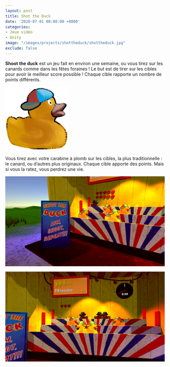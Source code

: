 ```yaml
---
layout: post
title: Shot the Duck
date: '2020-07-01 00:00:00 +0000'
categories: 
- Jeux vidéo
- Unity
image: "/images/projects/shottheduck/shottheduck.jpg"
exclude: false
---
```


**Shoot the duck** est un jeu fait en environ une semaine, ou vous tirez sur les canards comme dans les fêtes foraines ! Le but est de tirer sur les cibles pour avoir le meilleur score possible ! Chaque cible rapporte un nombre de points différents.

![](/images/projects/shottheduck/duck.png)

Vous tirez avec votre carabine à plomb sur les cibles, la plus traditionnelle : le canard, ou d’autres plus originaux.
Chaque cible apporte des points. Mais si vous la ratez, vous perdrez une vie.

![](/images/projects/shottheduck/shot-the-duck1.png)

![](/images/projects/shottheduck/shot-the-duck2.png)